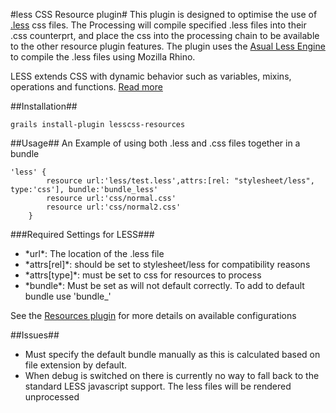 #less CSS Resource plugin#
This plugin is designed to optimise the use of <a href="http://www.lesscss.org">.less</a> css files. The Processing will compile specified .less files into their .css counterprt, and place the css into the processing chain to be available to the other resource plugin features. The plugin uses the <a href="http://www.asual.com/lesscss/">Asual Less Engine</a> to compile the .less files using Mozilla Rhino.

LESS extends CSS with dynamic behavior such as variables, mixins, operations and functions. <a href="http://www.lesscss.org">Read more</a>


##Installation##
<pre><code>grails install-plugin lesscss-resources</code></pre>

##Usage##
An Example of using both .less and .css files together in a bundle
<pre><code>'less' {
        resource url:'less/test.less',attrs:[rel: "stylesheet/less", type:'css'], bundle:'bundle_less'
        resource url:'css/normal.css'
        resource url:'css/normal2.css'
    }
</code></pre>
###Required Settings for LESS###
<ul>
<li>*url*: The location of the .less file</li>
<li>*attrs[rel]*: should be set to stylesheet/less for compatibility reasons</li>
<li>*attrs[type]*: must be set to css for resources to process</li>
<li>*bundle*: Must be set as will not default correctly. To add to default bundle use 'bundle_<module name>'</li>
</ul>

See the <a href="http://www.grails.org/plugin/resources">Resources plugin</a> for more details on available configurations

##Issues##
<ul>
    <li>Must specify the default bundle manually as this is calculated based on file extension by default.</li>
    <li>When debug is switched on there is currently no way to fall back to the standard LESS javascript support. The less files will be rendered unprocessed</li>
</ul>